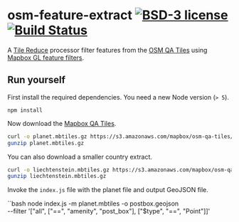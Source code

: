 # osm-feature-extract [![BSD-3 license](https://img.shields.io/badge/license-BSD-3-blue.svg)](https://tldrlegal.com/license/mit-license) [![Build Status](https://travis-ci.org/lukasmartinelli/osm-feature-extract.svg)](https://travis-ci.org/lukasmartinelli/osm-feature-extract)

A [Tile Reduce](https://github.com/mapbox/tile-reduce) processor filter features from the [OSM QA Tiles](osmlab.github.io/osm-qa-tiles/)
using [Mapbox GL feature filters](https://www.mapbox.com/mapbox-gl-style-spec/#types-filter).

## Run yourself

First install the required dependencies. You need a new Node version (`> 5`).

``
npm install
``

Now download the [Mapbox QA Tiles](https://www.mapbox.com/blog/osm-qa-tiles/).

```bash
curl -o planet.mbtiles.gz https://s3.amazonaws.com/mapbox/osm-qa-tiles/latest.planet.mbtiles.gz
gunzip planet.mbtiles.gz
```

You can also download a smaller country extract.

```bash
curl -o liechtenstein.mbtiles.gz https://s3.amazonaws.com/mapbox/osm-qa-tiles/latest.country/liechtenstein.mbtiles.gz
gunzip liechtenstein.mbtiles.gz
```

Invoke the `index.js` file with the planet file and output GeoJSON file.

``bash
node index.js -m planet.mbtiles -o postbox.geojson \
    --filter '["all", ["==", "amenity", "post_box"], ["$type", "==", "Point"]]'
```
